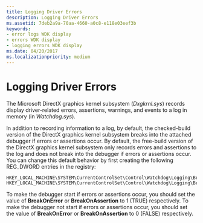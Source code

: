 ```yaml
---
title: Logging Driver Errors
description: Logging Driver Errors
ms.assetid: 7deb2a9a-70aa-4660-a0c8-e118e03eef3b
keywords:
- error logs WDK display
- errors WDK display
- logging errors WDK display
ms.date: 04/20/2017
ms.localizationpriority: medium
---
```


# Logging Driver Errors


The Microsoft DirectX graphics kernel subsystem (*Dxgkrnl.sys*) records display driver-related errors, assertions, warnings, and events to a log in memory (in *Watchdog.sys*).

In addition to recording information to a log, by default, the checked-build version of the DirectX graphics kernel subsystem breaks into the attached debugger if errors or assertions occur. By default, the free-build version of the DirectX graphics kernel subsystem only records errors and assertions to the log and does not break into the debugger if errors or assertions occur. You can change this default behavior by first creating the following REG\_DWORD entries in the registry:

```registry
HKEY_LOCAL_MACHINE\SYSTEM\CurrentControlSet\Control\Watchdog\Logging\BreakOnAssertion
HKEY_LOCAL_MACHINE\SYSTEM\CurrentControlSet\Control\Watchdog\Logging\BreakOnError
```

To make the debugger start if errors or assertions occur, you should set the value of **BreakOnError** or **BreakOnAssertion** to 1 (TRUE) respectively. To make the debugger not start if errors or assertions occur, you should set the value of **BreakOnError** or **BreakOnAssertion** to 0 (FALSE) respectively.

 

 





